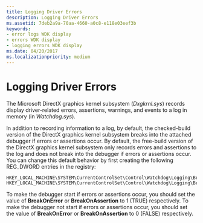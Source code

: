 ```yaml
---
title: Logging Driver Errors
description: Logging Driver Errors
ms.assetid: 7deb2a9a-70aa-4660-a0c8-e118e03eef3b
keywords:
- error logs WDK display
- errors WDK display
- logging errors WDK display
ms.date: 04/20/2017
ms.localizationpriority: medium
---
```


# Logging Driver Errors


The Microsoft DirectX graphics kernel subsystem (*Dxgkrnl.sys*) records display driver-related errors, assertions, warnings, and events to a log in memory (in *Watchdog.sys*).

In addition to recording information to a log, by default, the checked-build version of the DirectX graphics kernel subsystem breaks into the attached debugger if errors or assertions occur. By default, the free-build version of the DirectX graphics kernel subsystem only records errors and assertions to the log and does not break into the debugger if errors or assertions occur. You can change this default behavior by first creating the following REG\_DWORD entries in the registry:

```registry
HKEY_LOCAL_MACHINE\SYSTEM\CurrentControlSet\Control\Watchdog\Logging\BreakOnAssertion
HKEY_LOCAL_MACHINE\SYSTEM\CurrentControlSet\Control\Watchdog\Logging\BreakOnError
```

To make the debugger start if errors or assertions occur, you should set the value of **BreakOnError** or **BreakOnAssertion** to 1 (TRUE) respectively. To make the debugger not start if errors or assertions occur, you should set the value of **BreakOnError** or **BreakOnAssertion** to 0 (FALSE) respectively.

 

 





